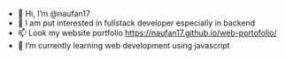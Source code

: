- 👋 Hi, I’m @naufan17
- 👀 I am put interested in fullstack developer especially in backend
- 📫 Look my website portfolio https://naufan17.github.io/web-portofolio/
- 🌱 I’m currently learning web development using javascript

<!-- - 💞️ I’m looking to collaborate on ... -->

<!---
naufan17/naufan17 is a ✨ special ✨ repository because its `README.md` (this file) appears on your GitHub profile.
You can click the Preview link to take a look at your changes.
--->
